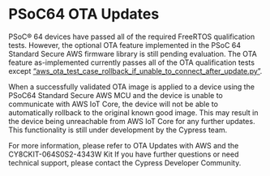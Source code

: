 # PSoC64 OTA Updates

PSoC® 64 devices have passed all of the required FreeRTOS qualification tests. However, the optional OTA feature implemented in the PSoC 64 Standard Secure AWS firmware library is still pending evaluation. The OTA feature as-implemented currently passes all of the OTA qualification tests except [“aws_ota_test_case_rollback_if_unable_to_connect_after_update.py”](https://github.com/aws/amazon-freertos/tree/202007.00/tools/ota_e2e_tests/aws_ota_test/aws_ota_test_case_rollback_if_unable_to_connect_after_update.py). 

When a successfully validated OTA image is applied to a device using the PSoC64 Standard Secure AWS MCU and the device is unable to communicate with AWS IoT Core, the device will not be able to automatically rollback to the original known good image. This may result in the device being unreachable from AWS IoT Core for any further updates. This functionality is still under development by the Cypress team. 

For more information, please refer to OTA Updates with AWS and the CY8CKIT-064S0S2-4343W Kit  If you have further questions or need technical support, please contact the Cypress Developer Community.

